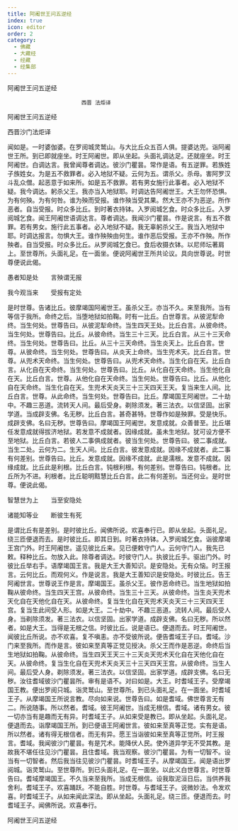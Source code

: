 ```yaml
---
title: 阿阇世王问五逆经
index: true
icon: editor
order: 2
category:
  - 佛藏
  - 大藏经
  - 经藏
  - 经集部
---
```


  阿阇世王问五逆经  

                        　　西晋 法炬译  

阿阇世王问五逆经  

西晋沙门法炬译  

闻如是。一时婆伽婆。在罗阅城灵鹫山。与大比丘众五百人俱。提婆达兜。诣阿阇世王所。到已即就座坐。时王阿阇世。即从坐起。头面礼调达足。还就座坐。时王阿阇世。白调达言。我曾闻尊者调达。彼沙门瞿昙。常作是语。有五逆罪。若族姓子族姓女。为是五不救罪者。必入地狱不疑。云何为五。谓杀父。杀母。害阿罗汉斗乱众僧。起恶意于如来所。如是五不救罪。若有男女施行此事者。必入地狱不疑。我今调达。躬杀父王。我亦当入地狱耶。时调达告阿阇世王。大王勿怀恐惧。为有何殃。为有何咎。谁为殃而受报。谁作殃当受其果。然大王亦不为恶逆。所作恶者。自当受报。时众多比丘。到时著衣持钵。入罗阅城乞食。时众多比丘。入罗阅城乞食。闻王阿阇世语调达言。尊者调达。我闻沙门瞿昙。作是说言。有五不救罪。若有男女。施行此五事者。必入地狱不疑。我无辜躬杀父王。我当入地狱中耶。时调达报言。勿惧大王。谁作殃殃由何生。谁作恶后受报。王亦不作殃。所作殃者。自当受报。时众多比丘。从罗阅城乞食已。食后收摄衣钵。以尼师坛著肩上。至世尊所。头面礼足。在一面坐。便说阿阇世王所共论议。具向世尊说。时世尊便说此偈。  

愚者知是处　　言殃谓无报  

我今观当来　　受报有定处  

是时世尊。告诸比丘。彼摩竭国阿阇世王。虽杀父王。亦当不久。来至我所。当有等信于我所。命终之后。当堕地狱如拍鞠。时有一比丘。白世尊言。从彼泥犁命终。当生何处。世尊告曰。从彼泥犁命终。当生四天王处。比丘白言。从彼命终。当生何处。世尊告曰。比丘。从彼命终。当生三十三天。比丘白言。从三十三天命终。当生何处。世尊告曰。比丘。从三十三天命终。当生炎天上。比丘白言。世尊。从彼命终。当生何处。世尊告曰。从炎天上命终。当生兜术天。比丘白言。世尊。从兜术天命终。当生何处。世尊告曰。从兜术天命终。当生化自在天。比丘白言。从化自在天命终。当生何处。世尊告曰。比丘。从化自在天命终。当生他化自在天。比丘白言。世尊。从他化自在天命终。当生何处。世尊告曰。比丘。从他化自在天命终。当生化自在天。生兜术天炎天三十三天四天王天。复当来生人间。比丘白言。世尊。从此命终。当生何处。世尊告曰。比丘。摩竭国王阿阇世。二十劫中。不趣三恶道。流转天人间。最后受身。剃除须发。著三法衣。以信坚固。出家学道。当成辟支佛。名无秽。比丘白言。甚奇甚特。世尊作如是殃罪。受是快乐。成辟支佛。名曰无秽。世尊告曰。摩竭国王阿阇世。发意成就。众善普至。比丘堪任发意成就得拔济地狱。若发意不成就者。因缘成就。虽未生地狱。犹可设方便不至地狱。比丘白言。若彼人二事俱成就者。彼当生何处。世尊告曰。彼二事成就。当生二处。云何为二。生天人间。比丘白言。彼发意成就。因缘不成就者。此二事有何差别。世尊告曰。比丘。发意成就。因缘不成就。此是濡根。发意不成就。因缘成就。比丘此是利根。比丘白言。钝根利根。有何差别。世尊告曰。钝根者。比丘所为不进。利根者。比丘聪明黠慧比丘白言。此二有何差别。当还何业。是时世尊。便说此偈。  

智慧世为上　　当至安隐处  

诸能知等业　　断彼生有死  

是谓比丘有是差别。是时彼比丘。闻佛所说。欢喜奉行已。即从坐起。头面礼足。绕三匝便退而去。是时彼比丘。即其日到。时著衣持钵。入罗阅城乞食。诣彼摩竭王宫门外。时王阿阇世。遥见彼比丘来。见已便敕守门人。云何守门人。我先已敕。释种比丘。勿放入此。除尊者调达。时彼守门人。执彼比丘手。驱出门外。时彼比丘举右手。语摩竭国王言。我是大王大善知识。是安隐处。无有众恼。时王报言。云何比丘。而观何义。作是说言。我是大王善知识是安隐处。时彼比丘。告王阿阇世言。世尊说王作是言。摩竭国王。虽杀父王。彼作恶命终已。当生地狱如拍鞠从彼命终。当生四天王宫。从彼命终。当生三十三天。从彼命终。当生炎天兜术天化自在天他化自在天。从彼命终。复当生化自在天兜术天炎天三十三天四天王宫。复当生此间受人形。如是大王。二十劫中。不趣三恶道。流转人间。最后受人身。当剃除须发。著三法衣。以信坚固。出家学道。成辟支佛。名曰无秽。所以然者。如是大王。当得是无根之信。时彼比丘。说是语已。便退而去。时王阿阇世。闻彼比丘所说。亦不欢喜。复不嗔恚。亦不受彼所说。便告耆域王子曰。耆域。沙门来至我所。而作是言。彼如来至真等正觉见授决。杀父王而作是恶逆。命终后当生地狱如拍鞠。从彼命终。当生四天王天三十三天炎天兜术天化自在天他化自在天。从彼命终。复当生化自在天兜术天炎天三十三天四天王宫。从彼命终。当生人间。最后受人身。剃除须发。著三法衣。以信坚固。出家学道。成辟支佛。名曰无秽。汝往耆域彼沙门瞿昙所。审有是语不。对曰如是。大王。时耆域王子。受摩竭国王教。便出罗阅只城。诣灵鹫山。至世尊所。到已头面礼足。在一面坐。时耆域王子。从摩竭国王所说言教。尽向如来说。世尊告曰。如是耆域。佛世尊言无有二。所说随事。所以然者。耆域。彼王阿阇世。当成无根信。耆域。诸有男女。彼一切亦当有是趣而无有异。时耆域王子。从如来受是教已。即从坐起。头面礼足。便退而去。诣摩竭国王所。到已便语王阿阇世言。彼如来至真等正觉。实有是语。所以然者。诸有得无根信者。而无有异。愿王当诣彼如来至真等正觉所。时王报言。耆域。我闻彼沙门瞿昙。有是咒术。能降伏人民。使外道异学无不受其教。是故我不堪任往见沙门瞿昙。且住耆域。我当观察。彼沙门瞿昙。为有一切智不。设当有一切智者。然后我当往见彼沙门瞿昙。时耆域王子。从摩竭国王。闻是语出罗阅城。诣灵鹫山。至世尊所。到已头面礼足。在一面坐。以此义白世尊言。时世尊告曰。耆域摩竭国王。不久当来至我所。当成无根信。设我取泥洹日后。当供养我舍利。耆域王子。欢喜踊跃。不能自胜。时世尊。与耆域王子。说微妙法。令发欢喜。时耆域王子。从如来闻此深法。即从坐起。头面礼足。绕三匝。便退而去。时耆域王子。闻佛所说。欢喜奉行。  

阿阇世王问五逆经  
